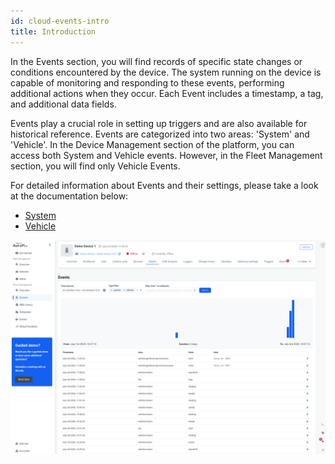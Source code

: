 ```yaml
---
id: cloud-events-intro
title: Introduction
---
```


In the Events section, you will find records of specific state changes or
conditions encountered by the device. The system running on the device is capable of
monitoring and responding to these events, performing additional actions when they
occur. Each Event includes a timestamp, a tag, and additional data fields.

Events play a crucial role in setting up triggers and are also available for
historical reference. Events are categorized into two areas: 'System' and 'Vehicle'.
In the Device Management section of the platform, you can access both System and
Vehicle events. However, in the Fleet Management section, you will find only Vehicle
Events.

For detailed information about Events and their settings, please take a look at the documentation below:

  - [System](system.md)
  - [Vehicle](vehicle.md)

![AutoPi Cloud Events](/img/cloud/device_management/events/intro/events_example.png)

